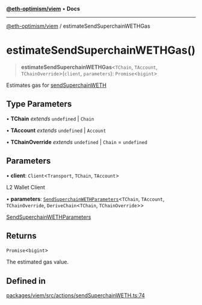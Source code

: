 [**@eth-optimism/viem**](../README.md) • **Docs**

***

[@eth-optimism/viem](../README.md) / estimateSendSuperchainWETHGas

# estimateSendSuperchainWETHGas()

> **estimateSendSuperchainWETHGas**\<`TChain`, `TAccount`, `TChainOverride`\>(`client`, `parameters`): `Promise`\<`bigint`\>

Estimates gas for [sendSuperchainWETH](sendSuperchainWETH.md)

## Type Parameters

• **TChain** *extends* `undefined` \| `Chain`

• **TAccount** *extends* `undefined` \| `Account`

• **TChainOverride** *extends* `undefined` \| `Chain` = `undefined`

## Parameters

• **client**: `Client`\<`Transport`, `TChain`, `TAccount`\>

L2 Wallet Client

• **parameters**: [`SendSuperchainWETHParameters`](../type-aliases/SendSuperchainWETHParameters.md)\<`TChain`, `TAccount`, `TChainOverride`, `DeriveChain`\<`TChain`, `TChainOverride`\>\>

[SendSuperchainWETHParameters](../type-aliases/SendSuperchainWETHParameters.md)

## Returns

`Promise`\<`bigint`\>

The estimated gas value.

## Defined in

[packages/viem/src/actions/sendSuperchainWETH.ts:74](https://github.com/ethereum-optimism/ecosystem/blob/2fda6aba11612b1bd271ada62170b607e878a916/packages/viem/src/actions/sendSuperchainWETH.ts#L74)
